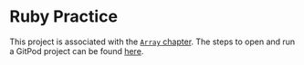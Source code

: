 # Ruby Practice

 This project is associated with the [`Array` chapter](https://firstdraft.github.io/appdev-textbook/array.html). The steps to open and run a GitPod project can be found [here](https://firstdraft.github.io/appdev-textbook/string.html#start-gitpod-project).
